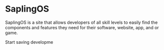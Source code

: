 # SaplingOS
SaplingOS is a site that allows developers of all skill levels to easily find the components and features they need for their software, website, app, and or game.

Start saving developme
